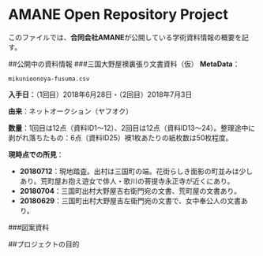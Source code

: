 # AMANE Open Repository Project

このファイルでは、**合同会社AMANE**が公開している学術資料情報の概要を記す。

##公開中の資料情報
###三国大野屋襖裏張り文書資料（仮）
**MetaData**：

`mikunioonoya-fusuma.csv`  

**入手日**：（1回目）2018年6月28日・（2回目）2018年7月3日

**由来**：ネットオークション（ヤフオク）

**数量**：1回目は12点（資料ID1〜12）、2回目は12点（資料ID13〜24）。整理途中に剥がれ落ちたもの：6点（資料ID25）襖1枚あたりの紙枚数は50枚程度。

**現時点での所見**：

*  **20180712**：現地踏査。出村は三国町の端。花街らしき面影の町並みは少しあり。荒町屋お抱え遊女で俳人・歌川の菩提寺永正寺が近くにあり。
* **20180704**：三国町出村大野屋吉右衛門宛の文書、荒町屋の文書あり。
* **20180629**：三国町出村大野屋吉左衛門宛の文書で、女中奉公人の文書あり。


###図案資料

##プロジェクトの目的